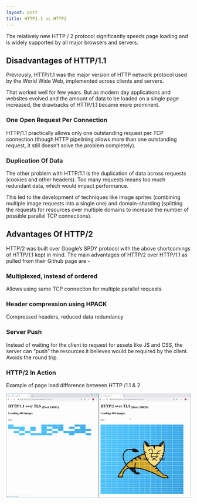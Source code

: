 ```yaml
---
layout: post
title: HTTP1.1 vs HTTP2
---
```


The relatively new HTTP / 2 protocol significantly speeds page loading and is widely supported by all major browsers and servers.

## Disadvantages of HTTP/1.1

Previously, HTTP/1.1 was the major version of HTTP network protocol used by the World Wide Web, implemented across clients and servers.

That worked well for few years. But as modern day applications and websites evolved and the amount of data to be loaded on a single page increased, the drawbacks of HTTP/1.1 became more prominent.

### One Open Request Per Connection

HTTP/1.1 practically allows only one outstanding request per TCP connection (though HTTP pipelining allows more than one outstanding request, it still doesn’t solve the problem completely).

### Duplication Of Data

The other problem with HTTP/1.1 is the duplication of data across requests (cookies and other headers). Too many requests means too much redundant data, which would impact performance.

This led to the development of techniques like image sprites (combining multiple image requests into a single one) and domain-sharding (splitting the requests for resources over multiple domains to increase the number of possible parallel TCP connections).

## Advantages Of HTTP/2

HTTP/2 was built over Google’s SPDY protocol with the above shortcomings of HTTP/1.1 kept in mind. The main advantages of HTTP/2 over HTTP/1.1 as pulled from their Github page are -

### Multiplexed, instead of ordered

Allows using same TCP connection for multiple parallel requests

### Header compression using HPACK

Compressed headers, reduced data redundancy

### Server Push

Instead of waiting for the client to request for assets like JS and CSS, the server can “push” the resources it believes would be required by the client. Avoids the round trip.

### HTTP/2 In Action

Example of page load difference between HTTP /1.1 & 2

<img src="https://raw.githubusercontent.com/notkiran/blog/master/img/blog/21_09_14/http_1.1vs2.gif" alt="http1.1vs2 gif">
